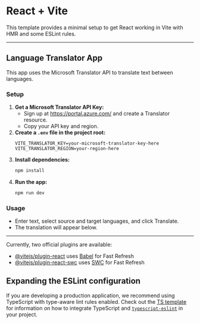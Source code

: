 # React + Vite

This template provides a minimal setup to get React working in Vite with HMR and some ESLint rules.

---

## Language Translator App

This app uses the Microsoft Translator API to translate text between languages.

### Setup
1. **Get a Microsoft Translator API Key:**
   - Sign up at https://portal.azure.com/ and create a Translator resource.
   - Copy your API key and region.
2. **Create a `.env` file in the project root:**
   ```env
   VITE_TRANSLATOR_KEY=your-microsoft-translator-key-here
   VITE_TRANSLATOR_REGION=your-region-here
   ```
3. **Install dependencies:**
   ```bash
   npm install
   ```
4. **Run the app:**
   ```bash
   npm run dev
   ```

### Usage
- Enter text, select source and target languages, and click Translate.
- The translation will appear below.

---

Currently, two official plugins are available:

- [@vitejs/plugin-react](https://github.com/vitejs/vite-plugin-react/blob/main/packages/plugin-react) uses [Babel](https://babeljs.io/) for Fast Refresh
- [@vitejs/plugin-react-swc](https://github.com/vitejs/vite-plugin-react/blob/main/packages/plugin-react-swc) uses [SWC](https://swc.rs/) for Fast Refresh

## Expanding the ESLint configuration

If you are developing a production application, we recommend using TypeScript with type-aware lint rules enabled. Check out the [TS template](https://github.com/vitejs/vite/tree/main/packages/create-vite/template-react-ts) for information on how to integrate TypeScript and [`typescript-eslint`](https://typescript-eslint.io) in your project.
